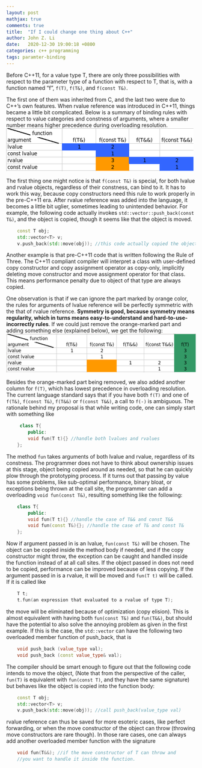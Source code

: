 ```yaml
---
layout: post
mathjax: true
comments: true
title:  "If I could change one thing about C++"
author: John Z. Li
date:   2020-12-30 19:00:18 +0800
categories: c++ programming
tags: paramter-binding
---
```

Before C++11, for a value type T,
there are only three possibilities with respect to
the parameter type of a function with respect to T, that is,
with a function named “f”, `f(T)`, `f(T&)`, and `f(const T&)`.

The first one of them was inherited from C,
and the last two were due to C++’s own features.
When rvalue reference was introduced in C++11,
things became a little bit complicated.
Below is a summary of binding rules with respect to
value categories and constness of arguments,
where a smaller number means higher precedence during overloading resolution.
![binding-rules](/assets/image/para_cpp.png)

The first thing one might notice is that `f(const T&)`
is special, for both lvalue  and rvalue objects,
regardless of their constness, can bind to it.
It has to work this way, because copy constructors need this rule to work properly
in the pre-C++11 era.
After rvalue reference was added into the language,
it becomes a little bit uglier,
sometimes leading to unintended behavior.
For example, the following code actually invokes `std::vector::push_back(const T&)`,
and the object is copied, though it seems like that the object is moved.
```cpp
    const T obj;
    std::vector<T> v;
    v.push_back(std::move(obj)); //this code actually copied the object.
```
Another example is that pre-C++11 code that is written following the Rule of Three.
The C++11 compliant compiler will interpret a class with user-defined copy constructor and
copy assignment operator as copy-only, implicitly deleting move constructor and move
assignment operator for that class. This means performance penalty due to object of that type
are always copied.

One observation is that if we can ignore the part marked by orange color,
the rules for arguments of lvalue reference will be perfectly
symmetric with the that of rvalue reference.
**Symmetry is good, because symmetry means regularity, which in turns means easy-to-understand and hard-to-use-incorrectly rules**.
If we could just remove the orange-marked part and adding something else (explained below), we get the following:
![new-bindg-rules](/assets/image/para_cpp_new.png)

Besides the orange-marked part being removed,
we also added another column for `f(T)`,
which has lowest precedence in overloading resolution.
The current language standard says that if you have both `f(T)` and one of `f(T&)`, `f(const T&)`, `f(T&&)` or `f(const T&&)`,
a call to `f(-)` is ambiguous.
The rationale behind my proposal is that while writing code, one can simply start with something like
```cpp
     class T{
        public:
        void fun(T t){} //handle both lvalues and rvalues
    };
```
The method `fun` takes arguments of both
lvalue and rvalue,
regardless of its constness.
The programmer does not have to think about ownership issues at this stage,
object being copied around as needed,
so that he can quickly plow through the prototyping process.
If it turns out that passing by value has some problems,
like sub-optimal performance, binary bloat, or exceptions being thrown at the call site,
the programmer can add a overloading `void fun(const T&)`, resulting something like the following:
```cpp
    class T{
        public:
        void fun(T t){} //handle the case of T&& and const T&&
        void fun(const T&){}; //handle the case of T& and const T&
    };
```
Now if argument passed in is an lvalue, `fun(const T&)`
will be chosen. The object can be copied inside the method body if needed,
and if the copy constructor might throw,
the exception can be caught and handled inside the function instead of at all call sites.
If the object passed in does not need to be copied,
performance can be improved because of less copying.
If the argument passed in is a rvalue, it will be moved and `fun(T t)`
will be called. If it is called like
```cpp
    T t;
    t.fun(an expression that evaluated to a rvalue of type T);
```
the move will be eliminated because of optimization (copy elision).
This is almost equivalent with having both `fun(const T&)` and `fun(T&&)`,
but should have the potential to also solve the annoying problem as given in
the first example.
If this is the case, the `std::vector`
can have the following two overloaded member function of push_back, that is
```cpp
    void push_back (value_type val);
    void push_back (const value_type& val);
```
The compiler should be smart enough to figure out that
the following code intends to move the object,
(Note that from the perspective of the caller, `fun(T)` is equivalent with `fun(const T)`,
and they have the same signature) but behaves like the object is copied into the function body:
```cpp
    const T obj;
    std::vector<T> v;
    v.push_back(std::move(obj)); //call push_back(value_type val)
```
rvalue reference can thus be saved for more esoteric cases,
like perfect forwarding, or when the move constructor
of the object can throw (throwing move constructors are rare though).
In those rare cases, one can always add another overloaded member function with the signature
```cpp
    void fun(T&&); //if the move constructor of T can throw and
    //you want to handle it inside the function.
```
